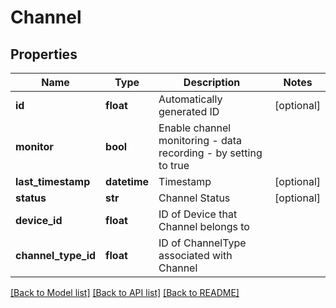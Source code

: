 # Channel

## Properties
Name | Type | Description | Notes
------------ | ------------- | ------------- | -------------
**id** | **float** | Automatically generated ID | [optional] 
**monitor** | **bool** | Enable channel monitoring - data recording - by setting to true | 
**last_timestamp** | **datetime** | Timestamp | [optional] 
**status** | **str** | Channel Status | [optional] 
**device_id** | **float** | ID of Device that Channel belongs to | 
**channel_type_id** | **float** | ID of ChannelType associated with Channel | 

[[Back to Model list]](../README.md#documentation-for-models) [[Back to API list]](../README.md#documentation-for-api-endpoints) [[Back to README]](../README.md)


